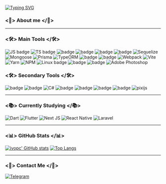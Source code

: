 [![Typing SVG](https://readme-typing-svg.herokuapp.com?lines=Hey,+visitant+%F0%9F%91%8B+%F0%9F%98%83)](https://git.io/typing-svg)
 

### <👤> About me </👤>

---

### <🛠> Main Tools </🛠>

![JS badge](https://img.shields.io/badge/JavaScript-323330?style=for-the-badge&logo=javascript&logoColor=F7DF1E
) ![TS badge](https://img.shields.io/badge/TypeScript-007ACC?style=for-the-badge&logo=typescript&logoColor=white) ![badge](https://img.shields.io/badge/Node.js-339933?style=for-the-badge&logo=nodedotjs&logoColor=white)  ![badge](https://img.shields.io/badge/Vue.js-35495E?style=for-the-badge&logo=vuedotjs&logoColor=4FC08D)   ![badge](https://img.shields.io/badge/Bootstrap-563D7C?style=for-the-badge&logo=bootstrap&logoColor=white)  ![badge](https://img.shields.io/badge/redis-CC0000.svg?&style=for-the-badge&logo=redis&logoColor=white) ![Sequelize](https://img.shields.io/static/v1?style=for-the-badge&message=Sequelize&color=222222&logo=Sequelize&logoColor=52B0E7&label=) ![Mongoose](https://img.shields.io/static/v1?style=for-the-badge&message=Mongoose&color=880000&logo=Mongoose&logoColor=FFFFFF&label=) ![Prisma](https://img.shields.io/static/v1?style=for-the-badge&message=Prisma&color=2D3748&logo=Prisma&logoColor=FFFFFF&label=) ![TypeORM](https://img.shields.io/static/v1?style=for-the-badge&message=TypeORM&color=white&logo=type-orm&logoColor=FFFFFF&label=)  ![badge](https://img.shields.io/badge/Cordova-35434F?style=for-the-badge&logo=apache-cordova&logoColor=E8E8E8) ![badge](https://img.shields.io/badge/Ionic-3880FF?style=for-the-badge&logo=ionic&logoColor=white) ![Webpack](https://img.shields.io/badge/webpack-%238DD6F9.svg?style=for-the-badge&logo=webpack&logoColor=black) ![Vite](https://img.shields.io/badge/vite-%23646CFF.svg?style=for-the-badge&logo=vite&logoColor=white) ![Yarn](https://img.shields.io/badge/yarn-%232C8EBB.svg?style=for-the-badge&logo=yarn&logoColor=white) ![NPM](https://img.shields.io/badge/NPM-%23CB3837.svg?style=for-the-badge&logo=npm&logoColor=white)
![Linux badge](https://img.shields.io/badge/Linux-FCC624?style=for-the-badge&logo=linux&logoColor=black) ![badge](https://img.shields.io/badge/Debian-A81D33?style=for-the-badge&logo=debian&logoColor=white)  ![badge](https://img.shields.io/badge/Ubuntu-A81D33?style=for-the-badge&logo=ubuntu&logoColor=white) ![Adobe Photoshop](https://img.shields.io/static/v1?style=for-the-badge&message=Adobe+Photoshop&color=31A8FF&logo=Adobe+Photoshop&logoColor=FFFFFF&label=)


### <🛠> Secondary Tools </🛠>

![badge](https://img.shields.io/badge/PHP-777BB4?style=for-the-badge&logo=php&logoColor=white) ![badge](https://img.shields.io/badge/Python-FFD43B?style=for-the-badge&logo=python&logoColor=blue) ![C#](https://img.shields.io/badge/c%23-%23239120.svg?style=for-the-badge&logo=csharp&logoColor=white) ![badge](https://img.shields.io/badge/C%2B%2B-00599C?style=for-the-badge&logo=c%2B%2B&logoColor=white)  ![badge](https://img.shields.io/badge/Unity-100000?style=for-the-badge&logo=unity&logoColor=white) ![badge](https://img.shields.io/badge/Godot-478CBF?style=for-the-badge&logo=GodotEngine&logoColor=white) ![badge](https://img.shields.io/badge/ThreeJs-black?style=for-the-badge&logo=three.js&logoColor=white) ![pixijs](https://img.shields.io/static/v1?style=for-the-badge&message=pixijs&color=0096FA&logo=pixiv&logoColor=FFFFFF&label=)

---


### <📚> Currently Studying </📚>
![Dart](https://img.shields.io/badge/dart-%230175C2.svg?style=for-the-badge&logo=dart&logoColor=white)
![Flutter](https://img.shields.io/badge/Flutter-%2302569B.svg?style=for-the-badge&logo=Flutter&logoColor=white) ![Next JS](https://img.shields.io/badge/Next-black?style=for-the-badge&logo=next.js&logoColor=white) ![React Native](https://img.shields.io/badge/react_native-%2320232a.svg?style=for-the-badge&logo=react&logoColor=%2361DAFB) ![Laravel](https://img.shields.io/badge/laravel-%23FF2D20.svg?style=for-the-badge&logo=laravel&logoColor=white)


---

### <📊> GitHub Stats </📊>

[![ivopc' GitHub stats](https://github-readme-stats.vercel.app/api?username=ivopc&show_icons=true&theme=dark&count_private=true&hide=contribs)](https://github.com/ivopc) [![Top Langs](https://github-readme-stats.vercel.app/api/top-langs/?username=ivopc&theme=dark&text_color=fff&border_color=79ff97&layout=compact)](https://github.com/ivopc) 

---

### <💬> Contact Me </💬>
[![Telegram](https://img.shields.io/badge/Telegram-2CA5E0?style=for-the-badge&logo=telegram&logoColor=white)](https://t.me/ivopc)
